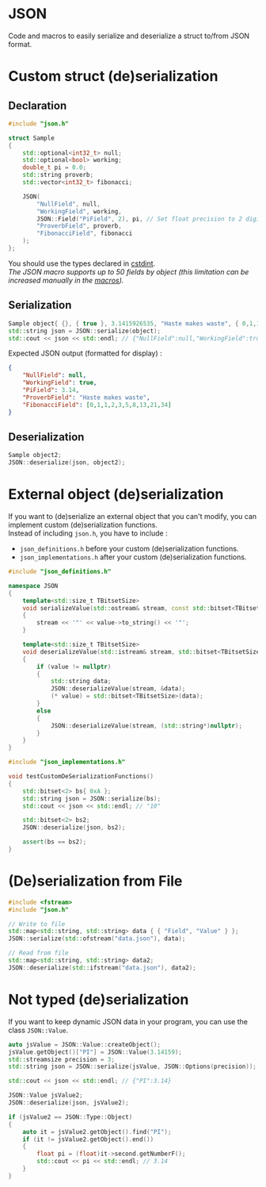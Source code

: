 JSON
====

Code and macros to easily serialize and deserialize a struct to/from JSON format.

# Custom struct (de)serialization

## Declaration

```cpp
#include "json.h"

struct Sample
{
	std::optional<int32_t> null;
	std::optional<bool> working;
	double_t pi = 0.0;
	std::string proverb;
	std::vector<int32_t> fibonacci;

	JSON(
		"NullField", null,
		"WorkingField", working,
		JSON::Field("PiField", 2), pi, // Set float precision to 2 digits
		"ProverbField", proverb,
		"FibonacciField", fibonacci
	);
};
```
You should use the types declared in [cstdint](https://en.cppreference.com/w/cpp/header/cstdint).  
*The JSON macro supports up to 50 fields by object (this limitation can be increased manually in the [macros](https://github.com/antlafarge/cpp-tools/blob/main/JSON/src/json_definitions.h#L26)).*

## Serialization

```cpp
Sample object{ {}, { true }, 3.1415926535, "Haste makes waste", { 0,1,1,2,3,5,8,13,21,34 } };
std::string json = JSON::serialize(object);
std::cout << json << std::endl; // {"NullField":null,"WorkingField":true,"PiField":3.1415926535000001,"ProverbField":"Haste makes waste","FibonacciField":[0,1,1,2,3,5,8,13,21,34]}
```

Expected JSON output (formatted for display) :
```json
{
	"NullField": null,
	"WorkingField": true,
	"PiField": 3.14,
	"ProverbField": "Haste makes waste",
	"FibonacciField": [0,1,1,2,3,5,8,13,21,34]
}
```

## Deserialization

```cpp
Sample object2;
JSON::deserialize(json, object2);
```

# External object (de)serialization

If you want to (de)serialize an external object that you can't modify, you can implement custom (de)serialization functions.  
Instead of including `json.h`, you have to include :
- `json_definitions.h` before your custom (de)serialization functions.
- `json_implementations.h` after your custom (de)serialization functions.

```cpp
#include "json_definitions.h"

namespace JSON
{
	template<std::size_t TBitsetSize>
	void serializeValue(std::ostream& stream, const std::bitset<TBitsetSize>* value, const Field* field = nullptr)
	{
		stream << '"' << value->to_string() << '"';
	}

	template<std::size_t TBitsetSize>
	void deserializeValue(std::istream& stream, std::bitset<TBitsetSize>* value)
	{
		if (value != nullptr)
		{
			std::string data;
			JSON::deserializeValue(stream, &data);
			(* value) = std::bitset<TBitsetSize>(data);
		}
		else
		{
			JSON::deserializeValue(stream, (std::string*)nullptr);
		}
	}
}

#include "json_implementations.h"

void testCustomDeSerializationFunctions()
{
	std::bitset<2> bs{ 0xA };
	std::string json = JSON::serialize(bs);
	std::cout << json << std::endl; // "10"

	std::bitset<2> bs2;
	JSON::deserialize(json, bs2);

	assert(bs == bs2);
}
```

# (De)serialization from File

```cpp
#include <fstream>
#include "json.h"

// Write to file
std::map<std::string, std::string> data { { "Field", "Value" } };
JSON::serialize(std::ofstream("data.json"), data);

// Read from file
std::map<std::string, std::string> data2;
JSON::deserialize(std::ifstream("data.json"), data2);
```

# Not typed (de)serialization

If you want to keep dynamic JSON data in your program, you can use the class `JSON::Value`.

```cpp
auto jsValue = JSON::Value::createObject();
jsValue.getObject()["PI"] = JSON::Value(3.14159);
std::streamsize precision = 3;
std::string json = JSON::serialize(jsValue, JSON::Options(precision));

std::cout << json << std::endl; // {"PI":3.14}

JSON::Value jsValue2;
JSON::deserialize(json, jsValue2);

if (jsValue2 == JSON::Type::Object)
{
	auto it = jsValue2.getObject().find("PI");
	if (it != jsValue2.getObject().end())
	{
		float pi = (float)it->second.getNumberF();
		std::cout << pi << std::endl; // 3.14
	}
}
```
